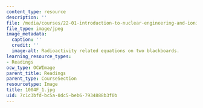 ```yaml
---
content_type: resource
description: ''
file: /media/courses/22-01-introduction-to-nuclear-engineering-and-ionizing-radiation-fall-2016/7c1c3bfdbc5a0dc5beb67934888b3f0b_1004F_1.jpg
file_type: image/jpeg
image_metadata:
  caption: ''
  credit: ''
  image-alt: Radioactivity related equations on two blackboards.
learning_resource_types:
- Readings
ocw_type: OCWImage
parent_title: Readings
parent_type: CourseSection
resourcetype: Image
title: 1004F_1.jpg
uid: 7c1c3bfd-bc5a-0dc5-beb6-7934888b3f0b
---
```

